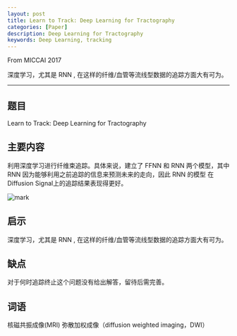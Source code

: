 ```yaml
---
layout: post
title: Learn to Track: Deep Learning for Tractography
categories: [Paper]
description: Deep Learning for Tractography
keywords: Deep Learning, tracking
---
```

From MICCAI 2017

深度学习，尤其是 RNN , 在这样的纤维/血管等流线型数据的追踪方面大有可为。

---

## 题目
Learn to Track: Deep Learning for Tractography

## 主要内容
利用深度学习进行纤维束追踪。具体来说，建立了 FFNN 和 RNN 两个模型，其中 RNN 因为能够利用之前追踪的信息来预测未来的走向，因此 RNN 的模型 在Diffusion Signal上的追踪结果表现得更好。

![mark](http://pcxhsqn8a.bkt.clouddn.com/blog/180804/9dE87G90Jh.png?imageslim)

## 启示
深度学习，尤其是 RNN , 在这样的纤维/血管等流线型数据的追踪方面大有可为。

## 缺点
对于何时追踪终止这个问题没有给出解答，留待后需完善。

## 词语
核磁共振成像(MRI)
弥散加权成像（diffusion weighted imaging，DWI）



